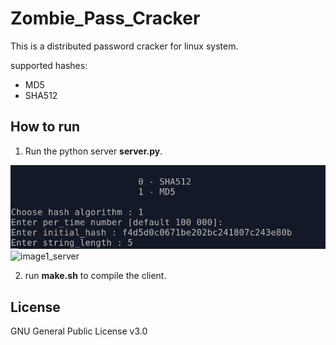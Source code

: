 Zombie_Pass_Cracker
=================

This is a distributed password cracker for linux system.

supported hashes:
* MD5
* SHA512

How to run
------------

1) Run the python server **server.py**.

![image0_server](images/images0.png)
![image1_server](images/images1.png)

2) run **make.sh** to compile the client.

License
-------

GNU General Public License v3.0
